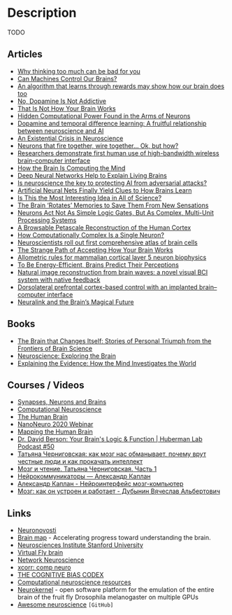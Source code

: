 # Description

TODO


## Articles

- [Why thinking too much can be bad for you](https://www.economist.com/1843/2012/12/29/why-thinking-too-much-can-be-bad-for-you)
- [Can Machines Control Our Brains?](https://www.quantamagazine.org/how-brain-computer-interface-technology-is-different-from-mind-control-20210517/)
- [An algorithm that learns through rewards may show how our brain does too](https://www.technologyreview.com/2020/01/15/130868/deepmind-ai-reiforcement-learning-reveals-dopamine-neurons-in-brain/)
- [No, Dopamine Is Not Addictive](https://www.psychologytoday.com/intl/blog/women-who-stray/201701/no-dopamine-is-not-addictive)
- [That Is Not How Your Brain Works](https://nautil.us/issue/98/mind/that-is-not-how-your-brain-works)
- [Hidden Computational Power Found in the Arms of Neurons](https://www.quantamagazine.org/neural-dendrites-reveal-their-computational-power-20200114/)
- [Dopamine and temporal difference learning: A fruitful relationship between neuroscience and AI](https://deepmind.com/blog/article/Dopamine-and-temporal-difference-learning-A-fruitful-relationship-between-neuroscience-and-AI)
- [An Existential Crisis in Neuroscience](https://nautil.us/issue/81/maps/an-existential-crisis-in-neuroscience)
- [Neurons that fire together, wire together… Ok, but how?](http://dissociativediaries.com/neurons-that-fire-together-wire-together-ok-but-how/)
- [Researchers demonstrate first human use of high-bandwidth wireless brain-computer interface](https://www.brown.edu/news/2021-03-31/braingate-wireless)
- [How the Brain Is Computing the Mind](https://www.edge.org/conversation/ed_boyden-how-the-brain-is-computing-the-mind)
- [Deep Neural Networks Help to Explain Living Brains](https://www.quantamagazine.org/deep-neural-networks-help-to-explain-living-brains-20201028/)
- [Is neuroscience the key to protecting AI from adversarial attacks?](https://bdtechtalks.com/2020/12/07/vonenet-neurscience-inspired-deep-learning/)
- [Artificial Neural Nets Finally Yield Clues to How Brains Learn](https://www.quantamagazine.org/artificial-neural-nets-finally-yield-clues-to-how-brains-learn-20210218)
- [Is This the Most Interesting Idea in All of Science?](https://join.substack.com/p/is-this-the-most-interesting-idea)
- [The Brain ‘Rotates’ Memories to Save Them From New Sensations](https://www.quantamagazine.org/the-brain-rotates-memories-to-save-them-from-new-sensations-20210415/)
- [Neurons Act Not As Simple Logic Gates, But As Complex, Multi-Unit Processing Systems](https://www.resonancescience.org/blog/Neurons-Act-Not-As-Simple-Logic-Gates-But-As-Complex-Multi-Unit-Processing-Systems)
- [A Browsable Petascale Reconstruction of the Human Cortex](https://ai.googleblog.com/2021/06/a-browsable-petascale-reconstruction-of.html)
- [How Computationally Complex Is a Single Neuron?](https://www.quantamagazine.org/how-computationally-complex-is-a-single-neuron-20210902/)
- [Neuroscientists roll out first comprehensive atlas of brain cells]()
- [The Strange Path of Accepting How Your Brain Works](https://alexanderell.is/posts/limitations/)
- [Allometric rules for mammalian cortical layer 5 neuron biophysics](https://www.nature.com/articles/s41586-021-04072-3)
- [To Be Energy-Efficient, Brains Predict Their Perceptions](https://www.quantamagazine.org/to-be-energy-efficient-brains-predict-their-perceptions-20211115/)
- [Natural image reconstruction from brain waves: a novel visual BCI system with native feedback](https://www.biorxiv.org/content/10.1101/787101v3.full)
- [Dorsolateral prefrontal cortex-based control with an implanted brain–computer interface](https://www.nature.com/articles/s41598-020-71774-5)
- [Neuralink and the Brain’s Magical Future](https://waitbutwhy.com/2017/04/neuralink.html)


## Books

- [The Brain that Changes Itself: Stories of Personal Triumph from the Frontiers of Brain Science](https://www.goodreads.com/book/show/570172)
- [Neuroscience: Exploring the Brain](https://www.goodreads.com/book/show/170011)
- [Explaining the Evidence: How the Mind Investigates the World](https://www.goodreads.com/book/show/58210805)


## Courses / Videos

- [Synapses, Neurons and Brains](https://www.coursera.org/learn/synapses)
- [Computational Neuroscience](https://www.coursera.org/learn/computational-neuroscience)
- [The Human Brain](https://ocw.mit.edu/courses/brain-and-cognitive-sciences/9-13-the-human-brain-spring-2019/)
- [NanoNeuro 2020 Webinar](https://youtu.be/CJXp8vCWlmA)
- [Mapping the Human Brain](https://youtu.be/T8yfZ4JhlbY)
- [Dr. David Berson: Your Brain's Logic & Function | Huberman Lab Podcast #50](https://youtu.be/oC3fhUjg30E)
- [Татьяна Черниговская: как мозг нас обманывает, почему врут честные люди и как прокачать интеллект](https://youtu.be/Zda7-SQMfEU)
- [Мозг и чтение. Татьяна Черниговская. Часть 1](https://youtu.be/Xs81zfgfcZE)
- [Нейрокоммуникаторы — Александр Каплан](https://youtu.be/hOiA1wXwwDc)
- [Александр Каплан - Нейроинтерфейс мозг-компьютер](https://youtu.be/GINJ-xks5r8)
- [Мозг: как он устроен и работает - Дубынин Вячеслав Альбертович](https://youtube.com/playlist?list=PLcsjsqLLSfNDrS8I27uf_ZFHoAADfLoFZ)


## Links

- [Neuronovosti](http://neuronovosti.ru/)
- [Brain map](https://portal.brain-map.org/) -  Accelerating progress toward understanding the brain.
- [Neurosciences Institute Stanford University](https://neuroscience.stanford.edu/)
- [Virtual Fly brain](https://v2.virtualflybrain.org/)
- [Network Neuroscience](https://netneurosci.github.io/networks2021satellite/)
- [xcorr: comp neuro](https://xcorr.net)
- [THE COGNITIVE BIAS CODEX](https://upload.wikimedia.org/wikipedia/commons/6/65/Cognitive_bias_codex_en.svg)
- [Computational neuroscience resources](http://neural-reckoning.org/comp-neuro-resources.html)
- [Neurokernel](http://neurokernel.github.io/) - open software platform for the emulation of the entire brain of the fruit fly Drosophila melanogaster on multiple GPUs
- [Awesome neuroscience](https://github.com/analyticalmonk/awesome-neuroscience) `[GitHub]`
